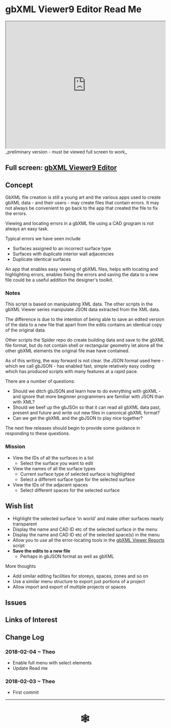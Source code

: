<span style=display:none; >[You are now in a GitHub source code view - click this link to view Read Me file as a web page](http://www.ladybug.tools/spider/index.html#gbxml-viewer/r9/gbxml-viewer9-11-editor/README.md "View file as a web page." ) </span>

# gbXML Viewer9 Editor Read Me


<iframe class=iframeReadMe src=http://www.ladybug.tools/spider/gbxml-viewer/r9/gbxml-viewer9-11-editor/gbxml-viewer9-core-editor-dev.html width=100% height=400px >Iframes are not displayed on github.com</iframe>
_preliminary version - must be viewed full screen to work_

## Full screen: [gbXML Viewer9 Editor]( http://www.ladybug.tools/spider/gbxml-viewer/r9/gbxml-viewer9-11-editor/gbxml-viewer9-core-editor-dev.html )


## Concept

GbXML file creation is still a young art and the various apps used to create gbXML data - and their users - may create files that contain errors. It may not always be convenient to go back to the app that created the file to fix the errors.

Viewing and locating errors in a gbXML file using a CAD grogram is not always an easy task.

Typical errors we have seen include

* Surfaces assigned to an incorrect surface type
* Surfaces with duplicate interior wall adjacencies
* Duplicate identical surfaces


An app that enables easy viewing of gbXML files, helps with locating and highlighting errors, enables fixing the errors and saving the data to a new file could be a useful addition the designer's toolkit.

### Notes

This script is based on manipulating XML data. The other scripts in the gbXML Viewer series manipulate JSON data extracted from the XML data.

The difference is due to the intention of being able to save an edited version of the data to a new file that apart from the edits contains an identical copy of the original data.

Other scripts the Spider repo do create building data and save to the gbXML file format, but do not contain shell or rectangular geometry let alone all the other gbXML elements the original file mae have contained.

As of this writing, the way forward is not clear. the JSON format used here - which we call gbJSON - has enabled fast, simple relatively easy coding which has produced scripts with many features at a rapid pace.

There are a number of questions:

* Should we ditch gbJSON and learn how to do everything with gbXML - and ignore that more beginner programmers are familiar with JSON than with XML?
* Should we beef up the gbJSOn so that it can read all gbXML data past, present and future and write out new files in canonical gbXML format?
* Can we get the gbXML and the gbJSON to play nice together?

The next few releases should begin to provide some guidance in responding to these questions.



### Mission

* View the IDs of all the surfaces in a list
	* Select the surface you want to edit
* View the names of all the surface types
	* Current surface type of selected surface is highlighted
	* Select a different surface type for the selected surface
* View the IDs of the adjacent spaces
	* Select different spaces for the selected surface


## Wish list

* Highlight the selected surface 'in world' and make other surfaces nearly transparent
* Display the name and CAD ID etc of the selected surface in the menu
* Display the name and CAD ID etc of the selected space(s) in the menu
* Allow you to use all the error-locating tools in the [gbXML Viewer Reports]( http://www.ladybug.tools/spider/gbxml-viewer/r9/gbxml-viewer9-05-reports/test-gbxml-viewer9-reports.html ) script
* **Save the edits to a new file**
	* Perhaps in gbJSON format as well as gbXML

More thoughts

* Add similar editing facilities for storeys, spaces, zones and so on
* Use a similar menu structure to export just portions of a project
* Allow import and export of multiple projects or spaces

## Issues



## Links of Interest



## Change Log

### 2018-02-04 ~ Theo

* Enable full menu with select elements
* Update Read me

### 2018-02-03 ~ Theo

* First commit

***


# <center title="hello!" ><a href=javascript:window.scrollTo(0,0); style=text-decoration:none; > &#x1f578; </a></center>



